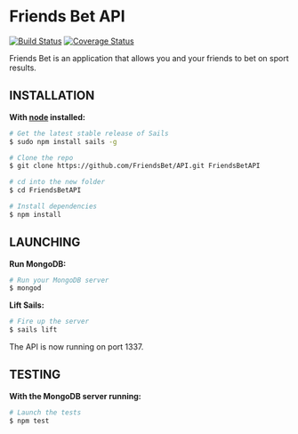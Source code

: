 # Friends Bet API
[![Build Status](https://travis-ci.org/FriendsBet/API.svg?branch=master)](https://travis-ci.org/FriendsBet/API) [![Coverage Status](https://coveralls.io/repos/FriendsBet/API/badge.svg?branch=master)](https://coveralls.io/r/FriendsBet/API?branch=master)

Friends Bet is an application that allows you and your friends to bet on sport results.

## INSTALLATION

**With [node](http://nodejs.org) installed:**
```sh
# Get the latest stable release of Sails
$ sudo npm install sails -g

# Clone the repo
$ git clone https://github.com/FriendsBet/API.git FriendsBetAPI

# cd into the new folder
$ cd FriendsBetAPI

# Install dependencies
$ npm install
```

## LAUNCHING

**Run MongoDB:**
```sh
# Run your MongoDB server
$ mongod
```

**Lift Sails:**
```sh
# Fire up the server
$ sails lift
```

The API is now running on port 1337.

## TESTING

**With the MongoDB server running:**
```sh
# Launch the tests
$ npm test
```